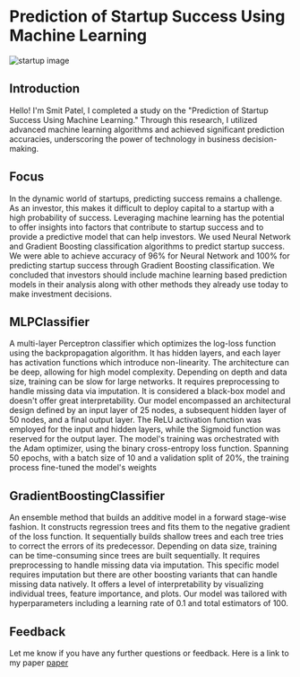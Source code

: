 # Prediction of Startup Success Using Machine Learning

![startup image](https://static.vecteezy.com/system/resources/previews/002/142/408/non_2x/concept-of-a-startup-community-teamwork-discussion-of-issues-generation-of-ideas-creativity-young-men-and-women-work-together-flat-cartoon-illustration-vector.jpg)

## Introduction
Hello! I'm Smit Patel, I completed a study on the "Prediction of Startup Success Using Machine Learning." Through this research, I utilized advanced machine learning algorithms and achieved significant prediction accuracies, underscoring the power of technology in business decision-making. 

## Focus
 In the dynamic world of startups, predicting success remains a challenge. As an investor, this makes it difficult to deploy capital to a startup with a high probability of success. Leveraging machine learning has the potential to offer insights into factors that contribute to startup success and to provide a predictive model that can help investors. We used Neural Network and Gradient Boosting classification algorithms to predict startup success.  We were able to achieve accuracy of 96% for Neural Network and 100% for predicting startup success through Gradient Boosting classification. We concluded that investors should include machine learning based prediction models in their analysis along with other methods they already use today to make investment decisions.


## MLPClassifier
A multi-layer Perceptron classifier which optimizes the log-loss function using the backpropagation algorithm. It has hidden layers, and each layer has activation functions which introduce non-linearity.  The architecture can be deep, allowing for high model complexity. Depending on depth and data size, training can be slow for large networks. It requires preprocessing to handle missing data via imputation. It is considered a black-box model and doesn't offer great interpretability.  Our model encompassed an architectural design defined by an input layer of 25 nodes, a subsequent hidden layer of 50 nodes, and a final output layer. The ReLU activation function was employed for the input and hidden layers, while the Sigmoid function was reserved for the output layer. The model's training was orchestrated with the Adam optimizer, using the binary cross-entropy loss function. Spanning 50 epochs, with a batch size of 10 and a validation split of 20%, the training process fine-tuned the model's weights

## GradientBoostingClassifier

An ensemble method that builds an additive model in a forward stage-wise fashion. It constructs regression trees and fits them to the negative gradient of the loss function. It sequentially builds shallow trees and each tree tries to correct the errors of its predecessor. Depending on data size, training can be time-consuming since trees are built sequentially. It requires preprocessing to handle missing data via imputation. This specific model requires imputation but there are other boosting variants that can handle missing data natively. It offers a level of interpretability by visualizing individual trees, feature importance, and plots. Our model was tailored with hyperparameters including a learning rate of 0.1 and total estimators of 100.

## Feedback
Let me know if you have any further questions or feedback. Here is a link to my paper [paper](https://github.com/timsletap/startup-analysis/blob/main/PredictionOfStartupSuccessUsingML.pdf)
